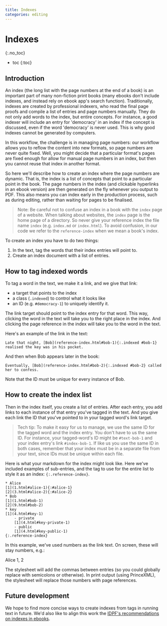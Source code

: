 ```yaml
---
title: Indexes
categories: editing
---
```


# Indexes
{:.no_toc}

* toc
{:toc}

## Introduction

An index (the long list with the page numbers at the end of a book) is an important part of many non-fiction print books (many ebooks don't include indexes, and instead rely on ebook app's search function). Traditionally, indexes are created by professional indexers, who read the final page proofs and compile a list of entries and page numbers manually. They do not only add words to the index, but entire concepts. For instance, a good indexer will include an entry for 'democracy' in an index if the concept is discussed, even if the word 'democracy' is never used. This is why good indexes cannot be generated by computers.

In this workflow, the challenge is in managing page numbers: our workflow allows you to reflow the content into new formats, so page numbers are never quite fixed. Well, you might decide that a particular format's pages are fixed enough for allow for manual page numbers in an index, but then you cannot reuse that index in another format.

So here we'll describe how to create an index where the page numbers are dynamic. That is, the index is a list of concepts that point to a particular point in the book. The page numbers in the index (and clickable hyperlinks in an ebook version) are then generated on the fly whenever you output to PDF. This also means you can index early in the production process, such as during editing, rather than waiting for pages to be finalised.

> Note: Be careful not to confuse an index in a book with the `index` page of a website. When talking about websites, the `index` page is the home page of a directory. So never give your reference index the file name `index` (e.g. `index.md` or `index.html`). To avoid confusion, in our code we refer to the `reference-index` when we mean a book's index. 

To create an index you have to do two things:

1. In the text, tag the words that their index entries will point to. 
2. Create an index document with a list of entries.

## How to tag indexed words

To tag a word in the text, we make it a link, and we give that link:

* a target that points to the index
* a class (`.indexed`) to control what it looks like
* an ID (e.g. `#democracy-1`) to uniquely identify it.

The link target should point to the index entry for that word. This way, clicking the word in the text will take you to the right place in the index. And clicking the page reference in the index will take you to the word in the text.

Here's an example of the link in the text:

~~~
Late that night, [Bob](reference-index.html#bob-1){:.indexed #bob-1} realised the key was in his pocket.
~~~

And then when Bob appears later in the book: 

~~~
Eventually, [Bob](reference-index.html#bob-2){:.indexed #bob-2} called her to confess.
~~~

Note that the ID must be unique for every instance of Bob.

## How to create the index list

Then in the index itself, you create a list of entries. After each entry, you add links to each instance of that entry you've tagged in the text. And you give each link the ID that you've pointed to in your tagged word's link target.

> Tech tip: To make it easy for us to manage, we use the same ID for the tagged word and the index entry. You don't have to us the same ID. For instance, your tagged-word's ID might be `#text-bob-1` and your index entry's link `#index-bob-1`. If like us you use the same ID in both cases, remember that your index must be in a separate file from your text, since IDs must be unique within each file.

Here is what your markdown for the index might look like. Here we've included examples of sub-entries, and the tag to use for the entire list to style it as an index: `{:.reference-index}`.

~~~
* Alice
[1](1.html#alice-1){:#alice-1}
[2](3.html#alice-2){:#alice-2}
* Bob
[1](1.html#bob-1)
[2](9.html#bob-2)
* key
[1](4.html#key-1)
    - private
    [1](4.html#key-private-1)
    - public
    [1](4.html#key-public-1)
{:.reference-index}
~~~

In this example, we've used numbers as the link text. On screen, these will stay numbers, e.g.:

Alice 1, 2

The stylesheet will add the commas between entries (so you could globally replace with semicolons or otherwise). In print output (using PrinceXML), the stylesheet will replace those numbers with page references.

## Future development

We hope to find more concise ways to create indexes from tags in running text in future. We'd also like to align this work the [IDPF's recommendations on indexes in ebooks](http://www.idpf.org/epub/idx/#s1).
